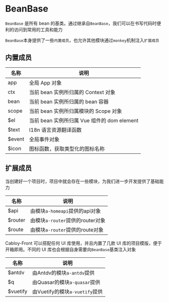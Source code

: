 # BeanBase

`BeanBase` 是所有 bean 的基类。通过继承自`BeanBase`，我们可以在书写代码时便利的访问到常用的工具和能力

`BeanBase`本身提供了一些`内置成员`，也允许其他模块通过`monkey`机制注入`扩展成员`

## 内置成员

| 名称   | 说明                                        |
| ------ | ------------------------------------------- |
| app    | 全局 App 对象                               |
| ctx    | 当前 bean 实例所归属的 Context 对象         |
| bean   | 当前 bean 实例所归属的 bean 容器            |
| scope  | 当前 bean 实例所归属模块的 Scope 对象       |
| $el    | 当前 bean 实例所归属 Vue 组件的 dom element |
| $text  | I18n 语言资源翻译函数                       |
| $event | 全局事件对象                                |
| $icon  | 图标函数，获取类型化的图标名称              |

## 扩展成员

当创建好一个项目时，项目中就会存在一些模块，为我们进一步开发提供了基础能力

| 名称    | 说明                             |
| ------- | -------------------------------- |
| $api    | 由模块`a-homeapi`提供的api对象   |
| $router | 由模块`a-router`提供的router对象 |
| $route  | 由模块`a-router`提供的route对象  |

Cabloy-Front 可以搭配任何 UI 库使用，并且内置了几款 UI 库的项目模版，便于开箱即用。不同的 UI 库也会根据自身需要向`BeanBase`基类注入对象

| 名称     | 说明                           |
| -------- | ------------------------------ |
| $antdv   | 由Antdv的模块`a-antdv`提供     |
| $q       | 由Quasar的模块`a-quasar`提供   |
| $vuetify | 由Vuetify的模块`a-vuetify`提供 |
